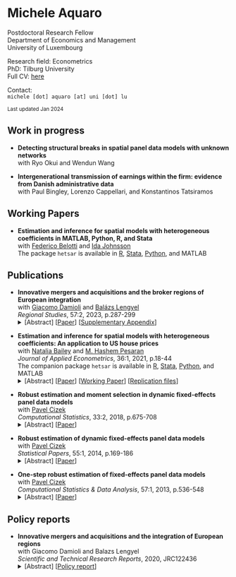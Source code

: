 # Michele Aquaro

Postdoctoral Research Fellow<br />
Department of Economics and Management<br />
University of Luxembourg

Research field: Econometrics<br />
PhD: Tilburg University<br />
Full CV: [here](./aquaro-cv.pdf)<br />

Contact:<br />
`michele [dot] aquaro [at] uni [dot] lu`

<small>Last updated Jan 2024</small>

## Work in progress

- **Detecting structural breaks in spatial panel data models with unknown networks**<br />
  with
  Ryo Okui and
  Wendun Wang

- **Intergenerational transmission of earnings within the firm: evidence from Danish administrative data**<br />
  with
  Paul Bingley,
  Lorenzo Cappellari,
  and Konstantinos Tatsiramos

## Working Papers

- **Estimation and inference for spatial models with heterogeneous coefficients in MATLAB, Python, R, and Stata**<br/>
  with 
  [Federico Belotti](https://economia.uniroma2.it/faculty/333/belotti-federico) and
  [Ida Johnsson](https://idajohnsson.com/)<br/>
  The package `hetsar` is available in
  [R](https://github.com/maquaro/hetsar),
  [Stata](https://ideas.repec.org/c/boc/bocode/s458926.html),
  [Python](https://pypi.org/project/hetsar/), and
  MATLAB

## Publications

<ul>
  <li>
  <strong>Innovative mergers and acquisitions and the broker regions of European integration</strong><br />
  with 
  <a href="https://orcid.org/0000-0001-8308-8367">Giacomo Damioli</a> and 
  <a href="https://orcid.org/0000-0001-5196-5599">Balázs Lengyel</a><br />
  <em>Regional Studies</em>, 57:2, 2023, p.287-299
  <details>
    <summary>
      [Abstract]
      [<a href="https://doi.org/10.1080/00343404.2021.1998418">Paper</a>]
      [<a href="https://www.tandfonline.com/doi/suppl/10.1080/00343404.2021.1998418">Supplementary Appendix</a>]
    </summary>
    <p style="text-align: justify;">Cross-regional mergers and acquisitions
    (M&amp;A) transfer control and diffuse knowledge across space, which
    facilitates the integration of business systems. We analyse about 40,000
    cross-regional acquisitions in Europe completed between 2003 and 2017 and
    distinguish innovative and non-innovative M&amp;A. Both types of deals
    cluster into communities constituted by countries or groups of neighbouring
    countries. However, an increasing proportion of deals connect different
    communities, especially for innovative M&amp;A. More populous and richer
    regions host more acquiring and target companies and thus broker
    communities. Research and development expenditure and skilled human capital
    are additional factors favouring brokerage of regions by attracting
    acquirers.</p>
  </details>
  <p></p>
  </li>

  <li>
  <strong>Estimation and inference for spatial models with heterogeneous coefficients: An application to US house prices</strong><br />
  with 
  <a href="https://research.monash.edu/en/persons/natalia-bailey">Natalia Bailey</a> and 
  <a href="http://www.econ.cam.ac.uk/people/emeritus/mhp1">M. Hashem Pesaran</a><br />
  <em>Journal of Applied Econometrics</em>, 36:1, 2021, p.18-44<br />
  The companion package <code>hetsar</code> is available in
  <a href="https://github.com/maquaro/hetsar">R</a>,
  <a href="https://ideas.repec.org/c/boc/bocode/s458926.html">Stata</a>,
  <a href="https://pypi.org/project/hetsar/">Python</a>, and
  MATLAB<br />
  <details>
    <summary>
      [Abstract]
      [<a href="https://doi.org/10.1002/jae.2792">Paper</a>]
      [<a href="https://papers.ssrn.com/sol3/papers.cfm?abstract_id=3352931">Working Paper</a>]
      [<a href="http://qed.econ.queensu.ca/jae/datasets/aquaro001/">Replication files</a>]
    </summary>
    <p style="text-align: justify;">This paper considers the estimation and inference of spatial panel data
    models with heterogeneous spatial lag coefficients, with and without weakly
    exogenous regressors, and subject to heteroskedastic errors. A quasi maximum
    likelihood (QML) estimation procedure is developed and the conditions for
    identification of the spatial coefficients are derived. The QML estimators of
    individual spatial coefficients, as well as their mean group estimators, are
    shown to be consistent and asymptotically normal. Small‐sample properties of
    the proposed estimators are investigated by Monte Carlo simulations and
    results are shown to be in line with the paper's key theoretical findings,
    even for panels with moderate time dimensions and irrespective of the number
    of cross‐section units. A detailed empirical application to US house price
    changes during the 1975–2014 period shows a significant degree of
    heterogeneity in spatiotemporal dynamics over the 338 Metropolitan
    Statistical Areas considered.</p>
  </details>
  <p></p>
  </li>

  <li>
  <strong>Robust estimation and moment selection in dynamic fixed-effects panel data models</strong><br />
  with 
  <a href="https://research.tilburguniversity.edu/en/persons/pavel-cizek">Pavel Cizek</a><br />
  <em>Computational Statistics</em>, 33:2, 2018, p.675-708
  <details>
    <summary>
      [Abstract]
      [<a href="https://doi.org/10.1007/s00180-017-0782-7">Paper</a>]
    </summary>
    <p style="text-align: justify;">Considering linear dynamic panel data models with fixed effects,
    existing outlier–robust estimators based on the median ratio of two
    consecutive pairs of first-differenced data are extended to higher-order
    differencing. The estimation procedure is thus based on many pairwise
    differences and their ratios and is designed to combine high precision and
    good robust properties. In particular, the proposed two-step GMM estimator
    based on the corresponding moment equations relies on an innovative
    weighting scheme reflecting both the variance and bias of those moment
    equations, where the bias is assumed to stem from data contamination. To
    estimate the bias, the influence function is derived and evaluated. The
    robust properties of the estimator are characterized both under
    contamination by independent additive outliers and the patches of additive
    outliers. The proposed estimator is additionally compared with existing
    methods by means of Monte Carlo simulations.</p>
  </details>
  <p></p>
  </li>

  <li>
  <strong>Robust estimation of dynamic fixed-effects panel data models</strong><br />
  with 
  <a href="https://research.tilburguniversity.edu/en/persons/pavel-cizek">Pavel Cizek</a><br />
  <em>Statistical Papers</em>, 55:1, 2014, p.169-186
  <details>
    <summary>
      [Abstract]
      [<a href="https://doi.org/10.1007/s00362-013-0545-7">Paper</a>]
    </summary>
    <p style="text-align: justify;">This paper extends an existing outlier-robust estimator of linear dynamic
    panel data models with fixed effects, which is based on the median ratio of
    two consecutive pairs of first-order differenced data. To improve its
    precision and robustness properties, a general procedure based on
    higher-order pairwise differences and their ratios is designed. The
    asymptotic distribution of this class of estimators is derived. Further, the
    breakdown point properties are obtained under contamination by independent
    additive outliers and by the patches of additive outliers, and are used to
    select the pairwise differences that do not compromise the robustness
    properties of the procedure. The proposed estimator is additionally compared
    with existing methods by means of Monte Carlo simulations.</p>
  </details>
  <p></p>
  </li>

  <li>
  <strong>One-step robust estimation of fixed-effects panel data models</strong><br />
  with
  <a href="https://research.tilburguniversity.edu/en/persons/pavel-cizek">Pavel Cizek</a><br />
  <em>Computational Statistics &amp; Data Analysis</em>, 57:1, 2013, p.536-548
  <details>
    <summary>
      [Abstract]
      [<a href="https://doi.org/10.1016/j.csda.2012.07.003">Paper</a>]
    </summary>
    <p style="text-align: justify;">The panel-data regression models are frequently applied to micro-level
    data, which often suffer from data contamination, erroneous observations, or
    unobserved heterogeneity. Despite the adverse effects of outliers on
    classical estimation methods, there are only a few robust estimation methods
    available for fixed-effects panel data. A new estimation approach based on
    two different data transformations is therefore proposed. Considering several
    robust estimation methods applied to the transformed data, the robust and
    asymptotic properties of the proposed estimators are derived, including their
    breakdown points and asymptotic distributions. The finite-sample performance
    of the existing and proposed methods is compared by means of Monte Carlo
    simulations.</p>
  </details>
  <p></p>
  </li>
</ul>

## Policy reports

<ul>
  <li>
  <strong>Innovative mergers and acquisitions and the integration of European regions</strong><br />
  with 
  Giacomo Damioli and Balazs Lengyel<br />
  <em>Scientific and Technical Research Reports</em>, 2020, JRC122436<br />
  <details>
    <summary>
      [Abstract]
      [<a href="http://publications.jrc.ec.europa.eu/repository/handle/JRC122436">Policy report</a>]
    </summary>
    <p style="text-align: justify;">Mergers and acquisitions (M&amp;A) entail the substantial reallocation of
    economic activities. When they involve distant acquiring and target
    companies, they transfer control and diffuse knowledge across locations,
    which in turn facilitates the process of the integration of business systems.
    This study aims to understand how cross-regional European M&amp;A facilitate the
    process of European integration. We applied social network analysis and
    regression techniques to a sample of cross-regional acquisitions between 2003
    and 2017. The data allow us to identify whether or not a target company had
    an active patent portfolio at the time of deal completion. Both types of
    deals are highly concentrated in economically more developed regions and
    cluster into communities constituted by countries or groups of neighbouring
    countries. However, a large and increasingly non-trivial proportion of deals
    connect different communities, and to a larger extent for innovative than for
    non-innovative M&amp;A. More populous and richer regions host a disproportionally
    larger number of acquiring and target companies and thus connect fragmented
    communities. The intensity of R&amp;D-related expenditures provides an additional
    factor favouring the connection of fragmented groups of regions by attracting
    technology-seeking acquirers.</p>
  </details>
  </li>
  <p></p>
</ul>
